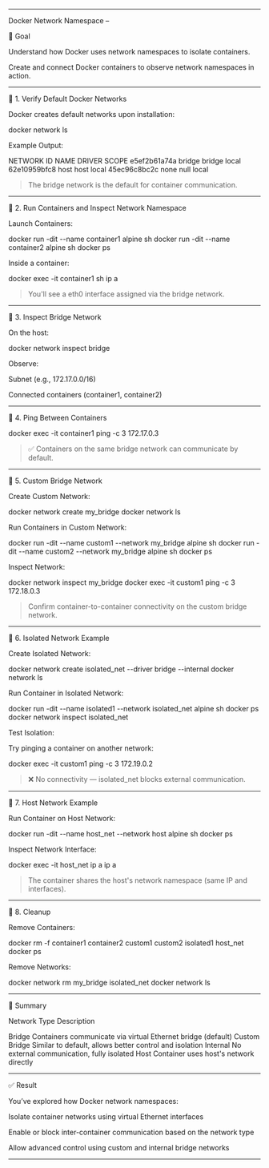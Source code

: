 

---

Docker Network Namespace – 

🎯 Goal

Understand how Docker uses network namespaces to isolate containers.

Create and connect Docker containers to observe network namespaces in action.



---

🔹 1. Verify Default Docker Networks

Docker creates default networks upon installation:

docker network ls

Example Output:

NETWORK ID     NAME      DRIVER    SCOPE
e5ef2b61a74a   bridge    bridge    local
62e10959bfc8   host      host      local
45ec96c8bc2c   none      null      local

> The bridge network is the default for container communication.




---

🔹 2. Run Containers and Inspect Network Namespace

Launch Containers:

docker run -dit --name container1 alpine sh
docker run -dit --name container2 alpine sh
docker ps

Inside a container:

docker exec -it container1 sh
ip a

> You'll see a eth0 interface assigned via the bridge network.




---

🔹 3. Inspect Bridge Network

On the host:

docker network inspect bridge

Observe:

Subnet (e.g., 172.17.0.0/16)

Connected containers (container1, container2)



---

🔹 4. Ping Between Containers

docker exec -it container1 ping -c 3 172.17.0.3

> ✅ Containers on the same bridge network can communicate by default.




---

🔹 5. Custom Bridge Network

Create Custom Network:

docker network create my_bridge
docker network ls

Run Containers in Custom Network:

docker run -dit --name custom1 --network my_bridge alpine sh
docker run -dit --name custom2 --network my_bridge alpine sh
docker ps

Inspect Network:

docker network inspect my_bridge
docker exec -it custom1 ping -c 3 172.18.0.3

> Confirm container-to-container connectivity on the custom bridge network.




---

🔹 6. Isolated Network Example

Create Isolated Network:

docker network create isolated_net --driver bridge --internal
docker network ls

Run Container in Isolated Network:

docker run -dit --name isolated1 --network isolated_net alpine sh
docker ps
docker network inspect isolated_net

Test Isolation:

Try pinging a container on another network:

docker exec -it custom1 ping -c 3 172.19.0.2

> ❌ No connectivity — isolated_net blocks external communication.




---

🔹 7. Host Network Example

Run Container on Host Network:

docker run -dit --name host_net --network host alpine sh
docker ps

Inspect Network Interface:

docker exec -it host_net ip a
ip a

> The container shares the host's network namespace (same IP and interfaces).




---

🔹 8. Cleanup

Remove Containers:

docker rm -f container1 container2 custom1 custom2 isolated1 host_net
docker ps

Remove Networks:

docker network rm my_bridge isolated_net
docker network ls


---

📘 Summary

Network Type	Description

Bridge	Containers communicate via virtual Ethernet bridge (default)
Custom Bridge	Similar to default, allows better control and isolation
Internal	No external communication, fully isolated
Host	Container uses host's network directly



---

✅ Result

You’ve explored how Docker network namespaces:

Isolate container networks using virtual Ethernet interfaces

Enable or block inter-container communication based on the network type

Allow advanced control using custom and internal bridge networks



---

